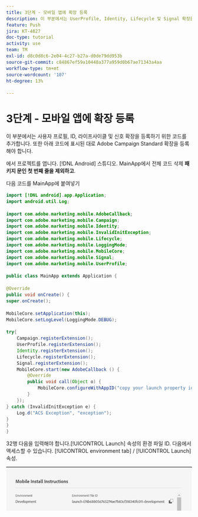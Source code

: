 ```yaml
---
title: 3단계 - 모바일 앱에 확장 등록
description: 이 부분에서는 UserProfile, Identity, Lifecycle 및 Signal 확장을 등록하기 위한 코드를 추가합니다.
feature: Push
jira: KT-4827
doc-type: tutorial
activity: use
team: TM
exl-id: d8c0d8c6-2e04-4c27-b27a-d0de79dd953b
source-git-commit: c84867ef59a10448a377a959d0b67ae71343a4aa
workflow-type: tm+mt
source-wordcount: '107'
ht-degree: 13%

---
```


# 3단계 - 모바일 앱에 확장 등록

이 부분에서는 사용자 프로필, ID, 라이프사이클 및 신호 확장을 등록하기 위한 코드를 추가합니다. 또한 아래 코드에 표시된 대로 Adobe Campaign Standard 확장을 등록해야 합니다.

에서 프로젝트를 엽니다. [!DNL Android] 스튜디오. MainApp에서 전체 코드 삭제 **패키지 문인 첫 번째 줄을 제외하고**.

다음 코드를 MainApp에 붙여넣기

<!--
Removed `{.line-numbers}` below
-->

```java
import [!DNL android].app.Application;
import android.util.Log;

import com.adobe.marketing.mobile.AdobeCallback;
import com.adobe.marketing.mobile.Campaign;
import com.adobe.marketing.mobile.Identity;
import com.adobe.marketing.mobile.InvalidInitException;
import com.adobe.marketing.mobile.Lifecycle;
import com.adobe.marketing.mobile.LoggingMode;
import com.adobe.marketing.mobile.MobileCore;
import com.adobe.marketing.mobile.Signal;
import com.adobe.marketing.mobile.UserProfile;

public class MainApp extends Application {

@Override
public void onCreate() {
super.onCreate();

MobileCore.setApplication(this);
MobileCore.setLogLevel(LoggingMode.DEBUG);

try{
    Campaign.registerExtension();
    UserProfile.registerExtension();
    Identity.registerExtension();
    Lifecycle.registerExtension();
    Signal.registerExtension();
    MobileCore.start(new AdobeCallback () {
        @Override
        public void call(Object o) {
            MobileCore.configureWithAppID("copy your launch property id here");
        }
    });
} catch (InvalidInitException e) {
    Log.d("ACS Exception", "exception");
}
}
}
```

32행 다음을 입력해야 합니다.[!UICONTROL  Launch] 속성의 환경 파일 ID. 다음에서 액세스할 수 있습니다. [!UICONTROL environment tab] / [!UICONTROL Launch] 속성.

![launch-id](assets/launch-id-property.PNG)
